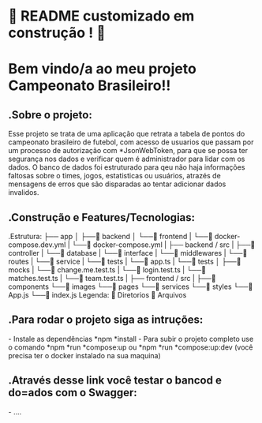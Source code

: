 # :construction: README customizado em construção ! :construction:

<h1>Bem vindo/a ao meu projeto Campeonato Brasileiro!!</h1>

<h2>.Sobre o projeto:</h2>
  Esse projeto se trata de uma aplicação que retrata a tabela de pontos do campeonato brasileiro de futebol, com acesso de usuarios que passam por um processo de
  autorização com *JsonWebToken, para que se possa ter segurança nos dados e verificar quem é administrador para lidar com os dados. O banco de dados foi estruturado
  para qeu não haja informações faltosas sobre o times, jogos, estatisticas ou usuários, atrazés de mensagens de erros que são disparadas ao tentar adicionar dados
  invalidos.

<h2>.Construção e Features/Tecnologias:</h2
      A construção foi feita através do *Docker para que ele possa ser usado em qualquer maquina, contruido em um banco de dados relacional feito com *MySQL e
      *Sequelize, rotas com feitas com *express para facilitar a manipulação e entendimento de código, foi escrito inteiramente com *TypeScript para se ter mais
      segurança no código e facilitar a leitura do código, manutenção e escalabilidade da aplicação, todas as rotas e funções passaram por testes utilizando *chai.

<h2>.Estrutura:</h2>
      ├── app
      │   ├──🔸 backend
      │   └──🔸 frontend
      |   └──🔹 docker-compose.dev.yml
      |   └──🔹 docker-compose.yml
      |   ├── backend / src
      |       ├──🔸 controller
      |       └──🔸 database
      |       └──🔸 interface
      |       └──🔸 middlewares
      |       └──🔸 routes
      |       └──🔸 service
      |       └──🔸 tests
      |       └──🔹 app.ts
      |       └──🔸 tests
      │             ├──🔸 mocks
      |             └──🔹 change.me.test.ts
      |             └──🔹 login.test.ts
      |             └──🔹 matches.test.ts
      |             └──🔹 team.test.ts
      |    ├── frontend / src
      |        ├──🔸 components
               └──🔸 images
               └──🔸 pages
               └──🔸 services 
               └──🔸 styles
               └──🔹 App.js
               └──🔹 index.js
      Legenda:
      🔸 Diretorios
      🔹 Arquivos

<h2>.Para rodar o projeto siga as intruções:</h2>
      - Instale as dependências *npm *install
      - Para subir o projeto completo use o comando *npm *run *compose:up ou *npm *run *compose:up:dev
      (você precisa ter o docker instalado na sua maquina)

<h2>.Através desse link você testar o bancod e do=ados com o Swagger:</h2>
      - ....
